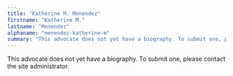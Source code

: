 ```yaml
---
title: "Katherine M. Menendez"
firstname: "Katherine M."
lastname: "Menendez"
alphaname: "menendez-katherine-m"
summary: "This advocate does not yet have a biography. To submit one, please contact the site administrator."
---
```

This advocate does not yet have a biography. To submit one, please contact the site administrator.

